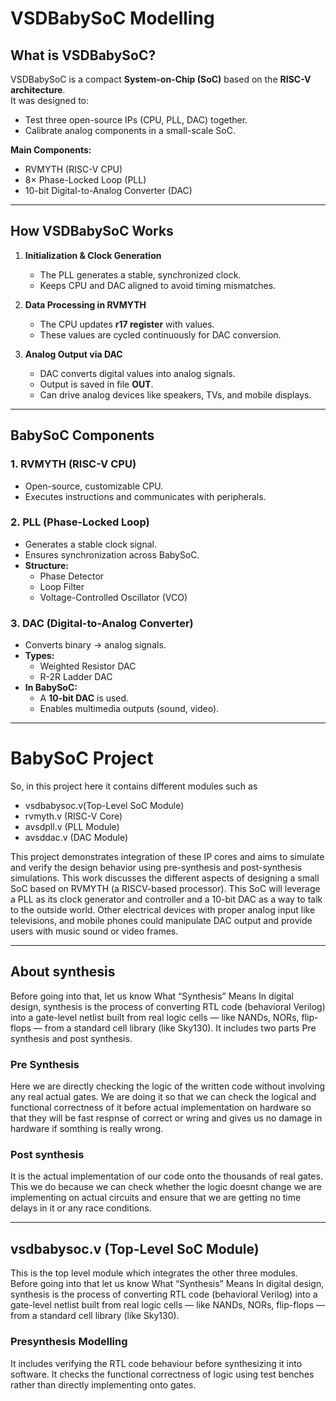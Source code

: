 # VSDBabySoC Modelling

##  What is VSDBabySoC?
VSDBabySoC is a compact **System-on-Chip (SoC)** based on the **RISC-V architecture**.  
It was designed to:
- Test three open-source IPs (CPU, PLL, DAC) together.  
- Calibrate analog components in a small-scale SoC.  

**Main Components:**
- RVMYTH (RISC-V CPU)  
- 8× Phase-Locked Loop (PLL)  
- 10-bit Digital-to-Analog Converter (DAC)  

---

##  How VSDBabySoC Works
1. **Initialization & Clock Generation**  
   - The PLL generates a stable, synchronized clock.  
   - Keeps CPU and DAC aligned to avoid timing mismatches.  

2. **Data Processing in RVMYTH**  
   - The CPU updates **r17 register** with values.  
   - These values are cycled continuously for DAC conversion.  

3. **Analog Output via DAC**  
   - DAC converts digital values into analog signals.  
   - Output is saved in file **OUT**.  
   - Can drive analog devices like speakers, TVs, and mobile displays.  

---

##  BabySoC Components

### 1. RVMYTH (RISC-V CPU)  
- Open-source, customizable CPU.  
- Executes instructions and communicates with peripherals.  

### 2. PLL (Phase-Locked Loop)  
- Generates a stable clock signal.  
- Ensures synchronization across BabySoC.  
- **Structure:**
  - Phase Detector  
  - Loop Filter  
  - Voltage-Controlled Oscillator (VCO)  

### 3. DAC (Digital-to-Analog Converter)  
- Converts binary → analog signals.  
- **Types:**
  - Weighted Resistor DAC  
  - R-2R Ladder DAC  
- **In BabySoC:**  
  - A **10-bit DAC** is used.  
  - Enables multimedia outputs (sound, video).  

---
# BabySoC Project
So, in this project here it contains different modules such as
- vsdbabysoc.v(Top-Level SoC Module)
- rvmyth.v (RISC-V Core)
- avsdpll.v (PLL Module)
- avsddac.v (DAC Module)

This project demonstrates integration of these IP cores and aims to simulate and verify the design behavior using pre-synthesis and post-synthesis simulations.
This work discusses the different aspects of designing a small SoC based on RVMYTH (a RISCV-based processor). This SoC will leverage a PLL as its clock generator and controller and a 10-bit DAC as a way to talk to the outside world. Other electrical devices with proper analog input like televisions, and mobile phones could manipulate DAC output and provide users with music sound or video frames. 

---
## About synthesis
Before going into that, let us know  What “Synthesis” Means
In digital design, synthesis is the process of converting RTL code (behavioral Verilog) into a gate-level netlist built from real logic cells — like NANDs, NORs, flip-flops — from a standard cell library (like Sky130).
It includes two parts Pre synthesis and post synthesis.
### Pre Synthesis
Here we are directly checking the logic of the written code without involving any real actual gates.
We are doing it so that we can check the logical and functional correctness of it before actual implementation on hardware so that they will be fast respnse of correct or wring and gives us no damage in hardware if somthing is really wrong.
### Post synthesis

It is the actual implementation of our code onto the thousands of real gates.
This we do because we can check whether the logic doesnt change we are implementing on actual circuits and ensure that we are getting no time delays in it or any race conditions.

---
## vsdbabysoc.v (Top-Level SoC Module)
This is the top level module which integrates the other three modules.
Before going into that let us know  What “Synthesis” Means
In digital design, synthesis is the process of converting RTL code (behavioral Verilog) into a gate-level netlist built from real logic cells — like NANDs, NORs, flip-flops — from a standard cell library (like Sky130).

### Presynthesis Modelling
It includes verifying the RTL code behaviour before synthesizing it into software. It checks the functional correctness of logic using test benches rather than directly implementing onto gates.


 

